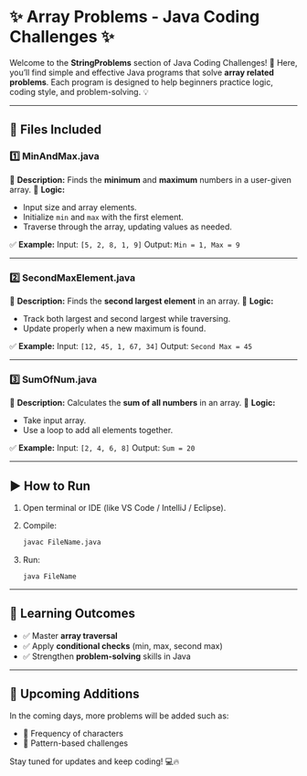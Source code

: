 # ✨ Array Problems - Java Coding Challenges ✨

Welcome to the **StringProblems** section of Java Coding Challenges! 🚀
Here, you’ll find simple and effective Java programs that solve **array related problems**. Each program is designed to help beginners practice logic, coding style, and problem-solving. 💡

---

## 📂 Files Included

### 1️⃣ MinAndMax.java

🔹 **Description:** Finds the **minimum** and **maximum** numbers in a user-given array.
🔹 **Logic:**

* Input size and array elements.
* Initialize `min` and `max` with the first element.
* Traverse through the array, updating values as needed.

✅ **Example:**
Input: `[5, 2, 8, 1, 9]`
Output: `Min = 1, Max = 9`

---

### 2️⃣ SecondMaxElement.java

🔹 **Description:** Finds the **second largest element** in an array.
🔹 **Logic:**

* Track both largest and second largest while traversing.
* Update properly when a new maximum is found.

✅ **Example:**
Input: `[12, 45, 1, 67, 34]`
Output: `Second Max = 45`

---

### 3️⃣ SumOfNum.java

🔹 **Description:** Calculates the **sum of all numbers** in an array.
🔹 **Logic:**

* Take input array.
* Use a loop to add all elements together.

✅ **Example:**
Input: `[2, 4, 6, 8]`
Output: `Sum = 20`

---

## ▶️ How to Run

1. Open terminal or IDE (like VS Code / IntelliJ / Eclipse).
2. Compile:

   ```bash
   javac FileName.java
   ```
3. Run:

   ```bash
   java FileName
   ```

---

## 🎯 Learning Outcomes

* ✅ Master **array traversal**
* ✅ Apply **conditional checks** (min, max, second max)
* ✅ Strengthen **problem-solving** skills in Java

---

## 🌟 Upcoming Additions

In the coming days, more problems will be added such as:

* 🧮 Frequency of characters
* 🎲 Pattern-based challenges

Stay tuned for updates and keep coding! 💻🔥
